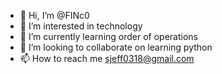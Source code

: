 - 👋 Hi, I’m @FINc0
- 👀 I’m interested in technology
- 🌱 I’m currently learning order of operations
- 💞️ I’m looking to collaborate on learning python
- 📫 How to reach me sjeff0318@gmail.com

<!---
FINc0/FINc0 is a ✨ special ✨ repository because its `README.md` (this file) appears on your GitHub profile.
You can click the Preview link to take a look at your changes.
--->

